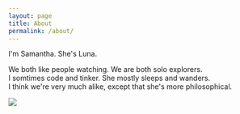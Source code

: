 ```yaml
---
layout: page
title: About
permalink: /about/
---
```


I'm Samantha. She's Luna. 

We both like people watching. 
We are both solo explorers. <br />
I somtimes code and tinker. 
She mostly sleeps and wanders. <br />
I think we're very much alike, 
except that she's more philosophical. <br />



<div style="float: left, max-width=50%, max-height=50%">
    <img  src="{{ site.url }}/assets/images/luna.JPG">
</div>



